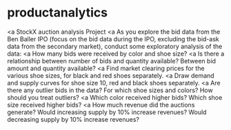# productanalytics
<a StockX auction analysis Project </a>
<a As you explore the bid data from the Ben Baller IPO (focus on the bid data during the IPO, excluding the bid-ask data from the secondary market), conduct some exploratory analysis of the data: </a>
<a How many bids were received by color and shoe size? </a>
<a Is there a relationship between number of bids and quantity available? Between bid amount and quantity available? </a>
<a Find market clearing prices for the various shoe sizes, for black and red shoes separately. </a>
<a Draw demand and supply curves for shoe size 10, red and black shoes separately. </a>
<a Are there any outlier bids in the data? For which shoe sizes and colors? How should you treat outliers? </a>
<a Which color received higher bids? Which shoe size received higher bids? </a>
<a How much revenue did the auctions generate? Would increasing supply by 10% increase revenues? Would decreasing supply by 10% increase revenues? </a>
